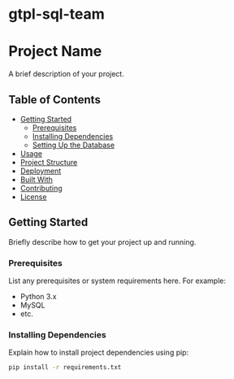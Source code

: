 # gtpl-sql-team

# Project Name

A brief description of your project.

## Table of Contents

- [Getting Started](#getting-started)
  - [Prerequisites](#prerequisites)
  - [Installing Dependencies](#installing-dependencies)
  - [Setting Up the Database](#setting-up-the-database)
- [Usage](#usage)
- [Project Structure](#project-structure)
- [Deployment](#deployment)
- [Built With](#built-with)
- [Contributing](#contributing)
- [License](#license)

## Getting Started

Briefly describe how to get your project up and running.

### Prerequisites

List any prerequisites or system requirements here. For example:

- Python 3.x
- MySQL
- etc.

### Installing Dependencies

Explain how to install project dependencies using pip:

```bash
pip install -r requirements.txt

